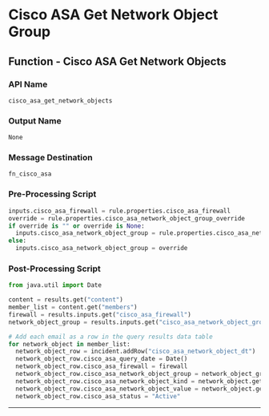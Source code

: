 <!--
    DO NOT MANUALLY EDIT THIS FILE
    THIS FILE IS AUTOMATICALLY GENERATED WITH resilient-circuits codegen
-->

# Cisco ASA Get Network Object Group

## Function - Cisco ASA Get Network Objects

### API Name
`cisco_asa_get_network_objects`

### Output Name
`None`

### Message Destination
`fn_cisco_asa`

### Pre-Processing Script
```python
inputs.cisco_asa_firewall = rule.properties.cisco_asa_firewall
override = rule.properties.cisco_asa_network_object_group_override
if override is "" or override is None:
  inputs.cisco_asa_network_object_group = rule.properties.cisco_asa_network_object_group
else:
  inputs.cisco_asa_network_object_group = override
```

### Post-Processing Script
```python
from java.util import Date

content = results.get("content")
member_list = content.get("members")
firewall = results.inputs.get("cisco_asa_firewall")
network_object_group = results.inputs.get("cisco_asa_network_object_group")

# Add each email as a row in the query results data table
for network_object in member_list:
  network_object_row = incident.addRow("cisco_asa_network_object_dt")
  network_object_row.cisco_asa_query_date = Date()
  network_object_row.cisco_asa_firewall = firewall
  network_object_row.cisco_asa_network_object_group = network_object_group
  network_object_row.cisco_asa_network_object_kind = network_object.get("kind")
  network_object_row.cisco_asa_network_object_value = network_object.get("value")  
  network_object_row.cisco_asa_status = "Active"

```

---

